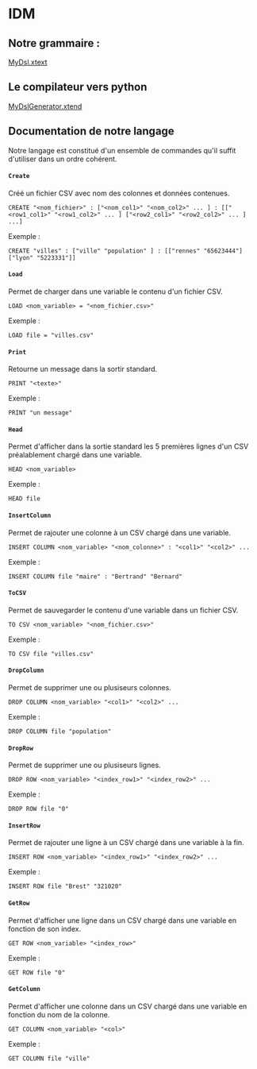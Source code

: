 # IDM

## Notre grammaire :
[MyDsl.xtext](org.xtext.example.mydsl/bin/org/xtext/example/mydsl/MyDsl.xtext)

## Le compilateur vers python
[MyDslGenerator.xtend](org.xtext.example.mydsl/bin/org/xtext/example/mydsl/generator/MyDslGenerator.xtend)


## Documentation de notre langage

Notre langage est constitué d'un ensemble de commandes qu'il suffit d'utiliser dans un ordre cohérent.

#### `Create`
Créé un fichier CSV avec nom des colonnes et données contenues.
```
CREATE "<nom_fichier>" : ["<nom_col1>" "<nom_col2>" ... ] : [["<row1_col1>" "<row1_col2>" ... ] ["<row2_col1>" "<row2_col2>" ... ] ...]
```
Exemple :
```
CREATE "villes" : ["ville" "population" ] : [["rennes" "65623444"]["lyon" "5223331"]]
```

#### `Load`
Permet de charger dans une variable le contenu d'un fichier CSV.
```
LOAD <nom_variable> = "<nom_fichier.csv>"
```
Exemple :
```
LOAD file = "villes.csv"
```

#### `Print`
Retourne un message dans la sortir standard.
```
PRINT "<texte>" 
```
Exemple :
```
PRINT "un message"
```

#### `Head`
Permet d'afficher dans la sortie standard les 5 premières lignes d'un CSV préalablement chargé dans une variable.
```
HEAD <nom_variable>
```
Exemple :
```
HEAD file
```

#### `InsertColumn`
Permet de rajouter une colonne à un CSV chargé dans une variable.
```
INSERT COLUMN <nom_variable> "<nom_colonne>" : "<col1>" "<col2>" ...
```
Exemple :
```
INSERT COLUMN file "maire" : "Bertrand" "Bernard"
```

#### `ToCSV`
Permet de sauvegarder le contenu d'une variable dans un fichier CSV.
```
TO CSV <nom_variable> "<nom_fichier.csv>"
```
Exemple :
```
TO CSV file "villes.csv"
```

#### `DropColumn`
Permet de supprimer une ou plusiseurs colonnes.
```
DROP COLUMN <nom_variable> "<col1>" "<col2>" ...
```
Exemple :
```
DROP COLUMN file "population"
```

#### `DropRow`
Permet de supprimer une ou plusiseurs lignes.
```
DROP ROW <nom_variable> "<index_row1>" "<index_row2>" ...
```
Exemple :
```
DROP ROW file "0"
```

#### `InsertRow`
Permet de rajouter une ligne à un CSV chargé dans une variable à la fin.
```
INSERT ROW <nom_variable> "<index_row1>" "<index_row2>" ...
```
Exemple :
```
INSERT ROW file "Brest" "321020"
```

#### `GetRow`
Permet d'afficher une ligne dans un CSV chargé dans une variable en fonction de son index.
```
GET ROW <nom_variable> "<index_row>"
```
Exemple :
```
GET ROW file "0"
```

#### `GetColumn`
Permet d'afficher une colonne dans un CSV chargé dans une variable en fonction du nom de la colonne.
```
GET COLUMN <nom_variable> "<col>"
```
Exemple :
```
GET COLUMN file "ville"
```
